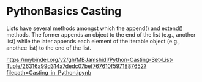 # PythonBasics Casting
Lists have several methods amongst which the append() and extend() methods. The former appends an object to the end of the list (e.g., another list) while the later appends each element of the iterable object (e.g., anothee list) to the end of the list.

https://mybinder.org/v2/gh/MBJamshidi/Python-Casting-Set-List-Tuple/26316a99d314a7dedc07bef767610f5971887652?filepath=Casting_in_Python.ipynb
